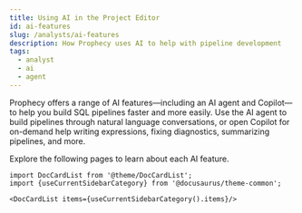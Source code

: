 ```yaml
---
title: Using AI in the Project Editor
id: ai-features
slug: /analysts/ai-features
description: How Prophecy uses AI to help with pipeline development
tags:
  - analyst
  - ai
  - agent
---
```


Prophecy offers a range of AI features—including an AI agent and Copilot—to help you build SQL pipelines faster and more easily. Use the AI agent to build pipelines through natural language conversations, or open Copilot for on-demand help writing expressions, fixing diagnostics, summarizing pipelines, and more.

Explore the following pages to learn about each AI feature.

```mdx-code-block
import DocCardList from '@theme/DocCardList';
import {useCurrentSidebarCategory} from '@docusaurus/theme-common';

<DocCardList items={useCurrentSidebarCategory().items}/>
```
